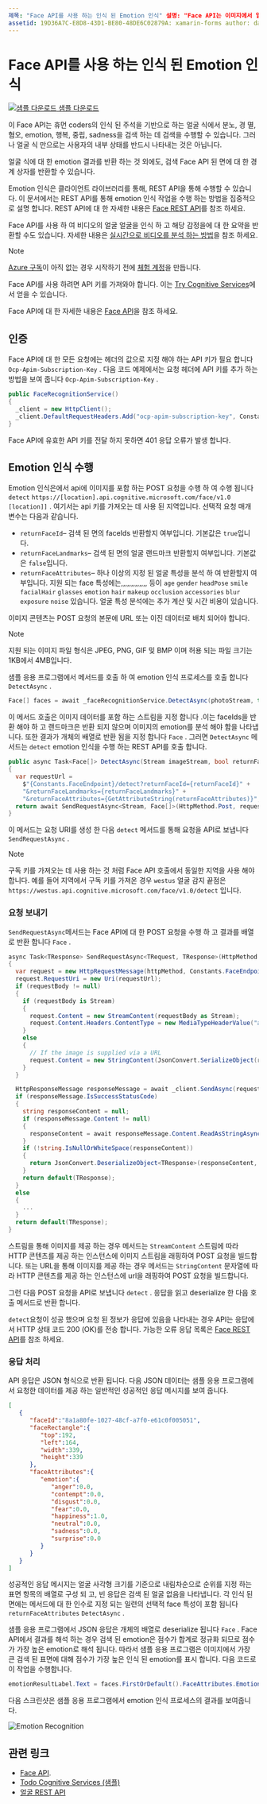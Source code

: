 ```yaml
---
제목: "Face API를 사용 하는 인식 된 Emotion 인식" 설명: "Face API는 이미지에서 얼굴 식을 입력으로 사용 하 고 이미지의 각 면에 대 한 감정을 집합에 대 한 신뢰도 수준을 포함 하는 데이터를 반환 합니다. 이 문서에서는 Face API를 사용 하 여 응용 프로그램을 평가 하는 emotion를 인식 하는 방법을 설명 Xamarin.Forms 합니다.
assetid: 19D36A7C-E8D8-43D1-BE80-48DE6C02879A: xamarin-forms author: davidbritch: dabritch:: 05/10/2018-loc: [ Xamarin.Forms ,]입니다. Xamarin.Essentials
---
```


# <a name="perceived-emotion-recognition-using-the-face-api"></a>Face API를 사용 하는 인식 된 Emotion 인식

[![샘플 다운로드](~/media/shared/download.png) 샘플 다운로드](https://docs.microsoft.com/samples/xamarin/xamarin-forms-samples/webservices-todocognitiveservices)

이 Face API는 휴먼 coders의 인식 된 주석을 기반으로 하는 얼굴 식에서 분노, 경 멸, 혐오, emotion, 행복, 중립, sadness을 검색 하는 데 검색을 수행할 수 있습니다. 그러나 얼굴 식 만으로는 사용자의 내부 상태를 반드시 나타내는 것은 아닙니다.

얼굴 식에 대 한 emotion 결과를 반환 하는 것 외에도, 검색 Face API 된 면에 대 한 경계 상자를 반환할 수 있습니다.

Emotion 인식은 클라이언트 라이브러리를 통해, REST API을 통해 수행할 수 있습니다. 이 문서에서는 REST API를 통해 emotion 인식 작업을 수행 하는 방법을 집중적으로 설명 합니다. REST API에 대 한 자세한 내용은 [Face REST API](https://westus.dev.cognitive.microsoft.com/docs/services/563879b61984550e40cbbe8d/operations/563879b61984550f30395236)를 참조 하세요.

Face API를 사용 하 여 비디오의 얼굴 얼굴을 인식 하 고 해당 감정을에 대 한 요약을 반환할 수도 있습니다. 자세한 내용은 [실시간으로 비디오를 분석 하는 방법](/azure/cognitive-services/face/face-api-how-to-topics/howtoanalyzevideo_face/)을 참조 하세요.

> [!NOTE]
> [Azure 구독](/azure/guides/developer/azure-developer-guide#understanding-accounts-subscriptions-and-billing)이 아직 없는 경우 시작하기 전에 [체험 계정](https://aka.ms/azfree-docs-mobileapps)을 만듭니다.

Face API를 사용 하려면 API 키를 가져와야 합니다. 이는 [Try Cognitive Services](https://azure.microsoft.com/try/cognitive-services/?api=face-api)에서 얻을 수 있습니다.

Face API에 대 한 자세한 내용은 [Face API](/azure/cognitive-services/face/overview/)을 참조 하세요.

## <a name="authentication"></a>인증

Face API에 대 한 모든 요청에는 헤더의 값으로 지정 해야 하는 API 키가 필요 합니다 `Ocp-Apim-Subscription-Key` . 다음 코드 예제에서는 요청 헤더에 API 키를 추가 하는 방법을 보여 줍니다 `Ocp-Apim-Subscription-Key` .

```csharp
public FaceRecognitionService()
{
  _client = new HttpClient();
  _client.DefaultRequestHeaders.Add("ocp-apim-subscription-key", Constants.FaceApiKey);
}
```

Face API에 유효한 API 키를 전달 하지 못하면 401 응답 오류가 발생 합니다.

## <a name="perform-emotion-recognition"></a>Emotion 인식 수행

Emotion 인식은에서 api에 이미지를 포함 하는 POST 요청을 수행 하 여 수행 됩니다 `detect` `https://[location].api.cognitive.microsoft.com/face/v1.0` `[location]]` . 여기서는 api 키를 가져오는 데 사용 된 지역입니다. 선택적 요청 매개 변수는 다음과 같습니다.

- `returnFaceId`– 검색 된 면의 faceIds 반환할지 여부입니다. 기본값은 `true`입니다.
- `returnFaceLandmarks`– 검색 된 면의 얼굴 랜드마크 반환할지 여부입니다. 기본값은 `false`입니다.
- `returnFaceAttributes`– 하나 이상의 지정 된 얼굴 특성을 분석 하 여 반환할지 여부입니다. 지원 되는 face 특성에는,,,,,,,,,,,,, 등이 `age` `gender` `headPose` `smile` `facialHair` `glasses` `emotion` `hair` `makeup` `occlusion` `accessories` `blur` `exposure` `noise` 있습니다. 얼굴 특성 분석에는 추가 계산 및 시간 비용이 있습니다.

이미지 콘텐츠는 POST 요청의 본문에 URL 또는 이진 데이터로 배치 되어야 합니다.

> [!NOTE]
> 지원 되는 이미지 파일 형식은 JPEG, PNG, GIF 및 BMP 이며 허용 되는 파일 크기는 1KB에서 4MB입니다.

샘플 응용 프로그램에서 메서드를 호출 하 여 emotion 인식 프로세스를 호출 합니다 `DetectAsync` .

```csharp
Face[] faces = await _faceRecognitionService.DetectAsync(photoStream, true, false, new FaceAttributeType[] { FaceAttributeType.Emotion });
```

이 메서드 호출은 이미지 데이터를 포함 하는 스트림을 지정 합니다 .이는 faceIds을 반환 해야 하 고 랜드마크은 반환 되지 않으며 이미지의 emotion를 분석 해야 함을 나타냅니다. 또한 결과가 개체의 배열로 반환 됨을 지정 합니다 `Face` . 그러면 `DetectAsync` 메서드는 `detect` emotion 인식을 수행 하는 REST API를 호출 합니다.

```csharp
public async Task<Face[]> DetectAsync(Stream imageStream, bool returnFaceId, bool returnFaceLandmarks, IEnumerable<FaceAttributeType> returnFaceAttributes)
{
  var requestUrl =
    $"{Constants.FaceEndpoint}/detect?returnFaceId={returnFaceId}" +
    "&returnFaceLandmarks={returnFaceLandmarks}" +
    "&returnFaceAttributes={GetAttributeString(returnFaceAttributes)}";
  return await SendRequestAsync<Stream, Face[]>(HttpMethod.Post, requestUrl, imageStream);
}
```

이 메서드는 요청 URI를 생성 한 다음 `detect` 메서드를 통해 요청을 API로 보냅니다 `SendRequestAsync` .

> [!NOTE]
> 구독 키를 가져오는 데 사용 하는 것 처럼 Face API 호출에서 동일한 지역을 사용 해야 합니다. 예를 들어 지역에서 구독 키를 가져온 경우 `westus` 얼굴 감지 끝점은 `https://westus.api.cognitive.microsoft.com/face/v1.0/detect` 입니다.

### <a name="send-the-request"></a>요청 보내기

`SendRequestAsync`메서드는 Face API에 대 한 POST 요청을 수행 하 고 결과를 배열로 반환 합니다 `Face` .

```csharp
async Task<TResponse> SendRequestAsync<TRequest, TResponse>(HttpMethod httpMethod, string requestUrl, TRequest requestBody)
{
  var request = new HttpRequestMessage(httpMethod, Constants.FaceEndpoint);
  request.RequestUri = new Uri(requestUrl);
  if (requestBody != null)
  {
    if (requestBody is Stream)
    {
      request.Content = new StreamContent(requestBody as Stream);
      request.Content.Headers.ContentType = new MediaTypeHeaderValue("application/octet-stream");
    }
    else
    {
      // If the image is supplied via a URL
      request.Content = new StringContent(JsonConvert.SerializeObject(requestBody, s_settings), Encoding.UTF8, "application/json");
    }
  }

  HttpResponseMessage responseMessage = await _client.SendAsync(request);
  if (responseMessage.IsSuccessStatusCode)
  {
    string responseContent = null;
    if (responseMessage.Content != null)
    {
      responseContent = await responseMessage.Content.ReadAsStringAsync();
    }
    if (!string.IsNullOrWhiteSpace(responseContent))
    {
      return JsonConvert.DeserializeObject<TResponse>(responseContent, s_settings);
    }
    return default(TResponse);
  }
  else
  {
    ...
  }
  return default(TResponse);
}
```

스트림을 통해 이미지를 제공 하는 경우 메서드는 `StreamContent` 스트림에 따라 HTTP 콘텐츠를 제공 하는 인스턴스에 이미지 스트림을 래핑하여 POST 요청을 빌드합니다. 또는 URL을 통해 이미지를 제공 하는 경우 메서드는 `StringContent` 문자열에 따라 HTTP 콘텐츠를 제공 하는 인스턴스에 url을 래핑하여 POST 요청을 빌드합니다.

그런 다음 POST 요청을 API로 보냅니다 `detect` . 응답을 읽고 deserialize 한 다음 호출 메서드로 반환 합니다.

`detect`요청이 성공 했으며 요청 된 정보가 응답에 있음을 나타내는 경우 API는 응답에서 HTTP 상태 코드 200 (OK)를 전송 합니다. 가능한 오류 응답 목록은 [Face REST API](https://westus.dev.cognitive.microsoft.com/docs/services/563879b61984550e40cbbe8d/operations/563879b61984550f30395236)를 참조 하세요.

### <a name="process-the-response"></a>응답 처리

API 응답은 JSON 형식으로 반환 됩니다. 다음 JSON 데이터는 샘플 응용 프로그램에서 요청한 데이터를 제공 하는 일반적인 성공적인 응답 메시지를 보여 줍니다.

```json
[  
   {  
      "faceId":"8a1a80fe-1027-48cf-a7f0-e61c0f005051",
      "faceRectangle":{  
         "top":192,
         "left":164,
         "width":339,
         "height":339
      },
      "faceAttributes":{  
         "emotion":{  
            "anger":0.0,
            "contempt":0.0,
            "disgust":0.0,
            "fear":0.0,
            "happiness":1.0,
            "neutral":0.0,
            "sadness":0.0,
            "surprise":0.0
         }
      }
   }
]
```

성공적인 응답 메시지는 얼굴 사각형 크기를 기준으로 내림차순으로 순위를 지정 하는 표면 항목의 배열로 구성 되 고, 빈 응답은 검색 된 얼굴 없음을 나타냅니다. 각 인식 된 면에는 메서드에 대 한 인수로 지정 되는 일련의 선택적 face 특성이 포함 됩니다 `returnFaceAttributes` `DetectAsync` .

샘플 응용 프로그램에서 JSON 응답은 개체의 배열로 deserialize 됩니다 `Face` . Face API에서 결과를 해석 하는 경우 검색 된 emotion은 점수가 합계로 정규화 되므로 점수가 가장 높은 emotion로 해석 됩니다. 따라서 샘플 응용 프로그램은 이미지에서 가장 큰 검색 된 표면에 대해 점수가 가장 높은 인식 된 emotion를 표시 합니다. 다음 코드로 이 작업을 수행합니다.

```csharp
emotionResultLabel.Text = faces.FirstOrDefault().FaceAttributes.Emotion.ToRankedList().FirstOrDefault().Key;
```

다음 스크린샷은 샘플 응용 프로그램에서 emotion 인식 프로세스의 결과를 보여줍니다.

![](emotion-recognition-images/emotion-recognition.png "Emotion Recognition")

## <a name="related-links"></a>관련 링크

- [Face API](/azure/cognitive-services/face/overview/).
- [Todo Cognitive Services (샘플)](https://docs.microsoft.com/samples/xamarin/xamarin-forms-samples/webservices-todocognitiveservices)
- [얼굴 REST API](https://westus.dev.cognitive.microsoft.com/docs/services/563879b61984550e40cbbe8d/operations/563879b61984550f30395236)
